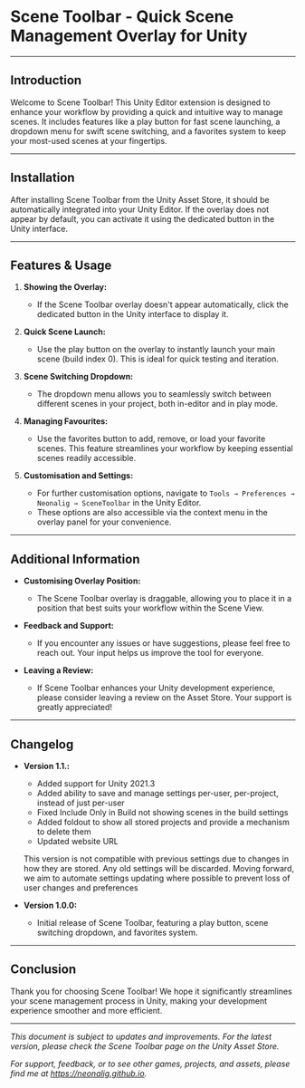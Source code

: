 # Scene Toolbar - Quick Scene Management Overlay for Unity

---

## Introduction

Welcome to Scene Toolbar! This Unity Editor extension is designed to enhance your workflow by providing a quick and intuitive way to manage scenes. It includes features like a play button for fast scene launching, a dropdown menu for swift scene switching, and a favorites system to keep your most-used scenes at your fingertips.

---

## Installation

After installing Scene Toolbar from the Unity Asset Store, it should be automatically integrated into your Unity Editor. If the overlay does not appear by default, you can activate it using the dedicated button in the Unity interface.

---

## Features & Usage

1. **Showing the Overlay:**
   - If the Scene Toolbar overlay doesn't appear automatically, click the dedicated button in the Unity interface to display it.

2. **Quick Scene Launch:**
   - Use the play button on the overlay to instantly launch your main scene (build index 0). This is ideal for quick testing and iteration.

3. **Scene Switching Dropdown:**
   - The dropdown menu allows you to seamlessly switch between different scenes in your project, both in-editor and in play mode.

4. **Managing Favourites:**
   - Use the favorites button to add, remove, or load your favorite scenes. This feature streamlines your workflow by keeping essential scenes readily accessible.

5. **Customisation and Settings:**
   - For further customisation options, navigate to `Tools → Preferences → Neonalig → SceneToolbar` in the Unity Editor.
   - These options are also accessible via the context menu in the overlay panel for your convenience.

---

## Additional Information

- **Customising Overlay Position:**
  - The Scene Toolbar overlay is draggable, allowing you to place it in a position that best suits your workflow within the Scene View.

- **Feedback and Support:**
  - If you encounter any issues or have suggestions, please feel free to reach out. Your input helps us improve the tool for everyone.

- **Leaving a Review:**
  - If Scene Toolbar enhances your Unity development experience, please consider leaving a review on the Asset Store. Your support is greatly appreciated!

---

## Changelog

- **Version 1.1.:**
  - Added support for Unity 2021.3
  - Added ability to save and manage settings per-user, per-project, instead of just per-user
  - Fixed Include Only in Build not showing scenes in the build settings
  - Added foldout to show all stored projects and provide a mechanism to delete them
  - Updated website URL

  This version is not compatible with previous settings due to changes in how they are stored. Any old settings will be discarded.
  Moving forward, we aim to automate settings updating where possible to prevent loss of user changes and preferences

- **Version 1.0.0:**
  - Initial release of Scene Toolbar, featuring a play button, scene switching dropdown, and favorites system.

---

## Conclusion

Thank you for choosing Scene Toolbar! We hope it significantly streamlines your scene management process in Unity, making your development experience smoother and more efficient.

---

*This document is subject to updates and improvements. For the latest version, please check the Scene Toolbar page on the Unity Asset Store.*

*For support, feedback, or to see other games, projects, and assets, please find me at <https://neonalig.github.io>.*
